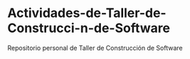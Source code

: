 # Actividades-de-Taller-de-Construcci-n-de-Software
Repositorio personal de Taller de Construcción de Software
